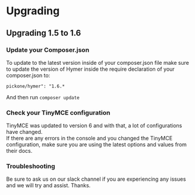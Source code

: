 # Upgrading

## Upgrading 1.5 to 1.6

### Update your Composer.json

To update to the latest version inside of your composer.json file make sure to update the version of Hymer inside the require declaration of your composer.json to:

`pickone/hymer": "1.6.*`

And then run `composer update`

### Check your TinyMCE configuration

TinyMCE was updated to version 6 and with that, a lot of configurations have changed.  
If there are any errors in the console and you changed the TinyMCE configuration, make sure you are using the latest options and values from their docs.

### Troubleshooting

Be sure to ask us on our slack channel if you are experiencing any issues and we will try and assist. Thanks.
